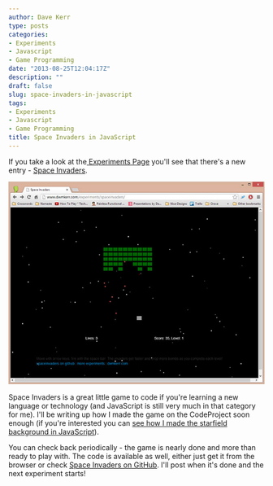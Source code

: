 ```yaml
---
author: Dave Kerr
type: posts
categories:
- Experiments
- Javascript
- Game Programming
date: "2013-08-25T12:04:17Z"
description: ""
draft: false
slug: space-invaders-in-javascript
tags:
- Experiments
- Javascript
- Game Programming
title: Space Invaders in JavaScript
---
```



If you take a look at the<a title="Introducing Experiments" href="http://www.dwmkerr.com/2013/08/introducing-experiments/"> Experiments Page</a> you'll see that there's a new entry - <a title="Space Invaders" href="http://www.dwmkerr.com/experiments/spaceinvaders" target="_blank">Space Invaders</a>.

<a href="http://www.dwmkerr.com/experiments/spaceinvaders" target="_blank"><img src="images/spaceinvaders.jpg" alt="spaceinvaders" width="640" /></a>

Space Invaders is a great little game to code if you're learning a new language or technology (and JavaScript is still very much in that category for me). I'll be writing up how I made the game on the CodeProject soon enough (if you're interested you can <a href="http://www.codeproject.com/Articles/642499/Learn-JavaScript-Part-1-Create-a-Starfield" target="_blank">see how I made the starfield background in JavaScript</a>).

You can check back periodically - the game is nearly done and more than ready to play with. The code is available as well, either just get it from the browser or check <a title="Space Invaders on GitHub" href="http://github.com/dwmkerr/spaceinvaders" target="_blank">Space Invaders on GitHub</a>. I'll post when it's done and the next experiment starts!

